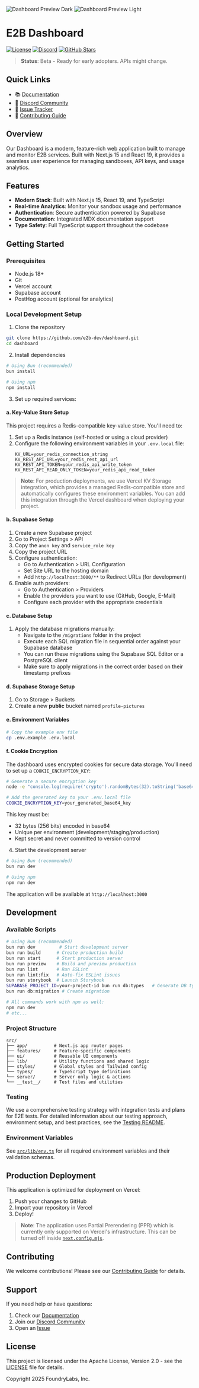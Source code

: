 <!-- <p align="center">
  <img width="100" src="/readme-assets/logo-circle.png" alt="e2b logo">
</p> -->
![Dashboard Preview Dark](/readme-assets/dashboard-preview-dark.png#gh-dark-mode-only)
![Dashboard Preview Light](/readme-assets/dashboard-preview-light.png#gh-light-mode-only)

# E2B Dashboard

[![License](https://img.shields.io/badge/license-Apache--2.0-blue.svg)](LICENSE)
[![Discord](https://img.shields.io/discord/1092455714431180995?color=7289DA&label=Discord&logo=discord&logoColor=white)](https://discord.com/channels/1092455714431180995)
[![GitHub Stars](https://img.shields.io/github/stars/e2b-dev/dashboard?style=social)](https://github.com/e2b-dev/dashboard)

> **Status**: Beta - Ready for early adopters. APIs might change.

## Quick Links
- 📚 [Documentation](https://e2b.dev/docs)
- 💬 [Discord Community](https://discord.gg/e2b)
- 🐛 [Issue Tracker](https://github.com/e2b-dev/dashboard/issues)
- 🤝 [Contributing Guide](CONTRIBUTING.md)

## Overview
Our Dashboard is a modern, feature-rich web application built to manage and monitor E2B services. Built with Next.js 15 and React 19, it provides a seamless user experience for managing sandboxes, API keys, and usage analytics.

## Features
- **Modern Stack**: Built with Next.js 15, React 19, and TypeScript
- **Real-time Analytics**: Monitor your sandbox usage and performance
- **Authentication**: Secure authentication powered by Supabase
- **Documentation**: Integrated MDX documentation support
- **Type Safety**: Full TypeScript support throughout the codebase

## Getting Started

### Prerequisites
- Node.js 18+
- Git
- Vercel account
- Supabase account
- PostHog account (optional for analytics)

### Local Development Setup

1. Clone the repository
```bash
git clone https://github.com/e2b-dev/dashboard.git
cd dashboard
```

2. Install dependencies
```bash
# Using Bun (recommended)
bun install

# Using npm
npm install
```

3. Set up required services:

#### a. Key-Value Store Setup
This project requires a Redis-compatible key-value store. You'll need to:

1. Set up a Redis instance (self-hosted or using a cloud provider)
2. Configure the following environment variables in your `.env.local` file:
   ```
   KV_URL=your_redis_connection_string
   KV_REST_API_URL=your_redis_rest_api_url
   KV_REST_API_TOKEN=your_redis_api_write_token
   KV_REST_API_READ_ONLY_TOKEN=your_redis_api_read_token
   ```

> **Note**: For production deployments, we use Vercel KV Storage integration, which provides a managed Redis-compatible store and automatically configures these environment variables. You can add this integration through the Vercel dashboard when deploying your project.

#### b. Supabase Setup
1. Create a new Supabase project
2. Go to Project Settings > API
3. Copy the `anon key` and `service_role key`
4. Copy the project URL
5. Configure authentication:
   - Go to Authentication > URL Configuration
   - Set Site URL to the hosting domain 
   - Add `http://localhost:3000/**` to Redirect URLs (for development)
6. Enable auth providers:
   - Go to Authentication > Providers
   - Enable the providers you want to use (GitHub, Google, E-Mail)
   - Configure each provider with the appropriate credentials

#### c. Database Setup
1. Apply the database migrations manually:
   - Navigate to the `/migrations` folder in the project
   - Execute each SQL migration file in sequential order against your Supabase database
   - You can run these migrations using the Supabase SQL Editor or a PostgreSQL client
   - Make sure to apply migrations in the correct order based on their timestamp prefixes

#### d. Supabase Storage Setup
1. Go to Storage > Buckets
2. Create a new **public** bucket named `profile-pictures`

#### e. Environment Variables
```bash
# Copy the example env file
cp .env.example .env.local
```

#### f. Cookie Encryption
The dashboard uses encrypted cookies for secure data storage. You'll need to set up a `COOKIE_ENCRYPTION_KEY`:

```bash
# Generate a secure encryption key
node -e "console.log(require('crypto').randomBytes(32).toString('base64'))"

# Add the generated key to your .env.local file
COOKIE_ENCRYPTION_KEY=your_generated_base64_key
```

This key must be:
- 32 bytes (256 bits) encoded in base64
- Unique per environment (development/staging/production)
- Kept secret and never committed to version control

4. Start the development server
```bash
# Using Bun (recommended)
bun run dev

# Using npm
npm run dev
```

The application will be available at `http://localhost:3000`

## Development

### Available Scripts
```bash
# Using Bun (recommended)
bun run dev         # Start development server
bun run build      # Create production build
bun run start      # Start production server
bun run preview    # Build and preview production
bun run lint       # Run ESLint
bun run lint:fix   # Auto-fix ESLint issues
bun run storybook  # Launch Storybook
SUPABASE_PROJECT_ID=your-project-id bun run db:types   # Generate DB types
bun run db:migration # Create migration

# All commands work with npm as well:
npm run dev
# etc...
```

### Project Structure
```
src/
├── app/          # Next.js app router pages
├── features/     # Feature-specific components
├── ui/           # Reusable UI components
├── lib/          # Utility functions and shared logic
├── styles/       # Global styles and Tailwind config
└── types/        # TypeScript type definitions
└── server/       # Server only logic & actions
└── __test__/     # Test files and utilities
```

### Testing
We use a comprehensive testing strategy with integration tests and plans for E2E tests. For detailed information about our testing approach, environment setup, and best practices, see the [Testing README](src/__test__/README.md).

### Environment Variables
See [`src/lib/env.ts`](./src/lib/env.ts) for all required environment variables and their validation schemas.

## Production Deployment

This application is optimized for deployment on Vercel:

1. Push your changes to GitHub
2. Import your repository in Vercel
3. Deploy!

> **Note**: The application uses Partial Prerendering (PPR) which is currently only supported on Vercel's infrastructure. This can be turned off inside [`next.config.mjs`](./next.config.mjs).

## Contributing
We welcome contributions! Please see our [Contributing Guide](CONTRIBUTING.md) for details.

## Support
If you need help or have questions:

1. Check our [Documentation](https://e2b.dev/docs)
2. Join our [Discord Community](https://discord.gg/e2b)
3. Open an [Issue](https://github.com/e2b-dev/dashboard/issues)

## License
This project is licensed under the Apache License, Version 2.0 - see the [LICENSE](LICENSE) file for details.

Copyright 2025 FoundryLabs, Inc.